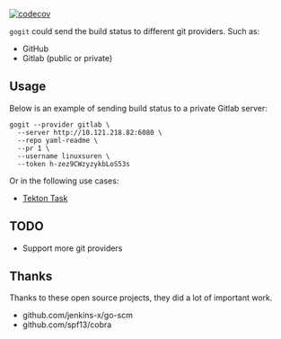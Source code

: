 [![codecov](https://codecov.io/gh/LinuxSuRen/gogit/branch/master/graph/badge.svg?token=mnFyeD2IQ7)](https://codecov.io/gh/LinuxSuRen/gogit)

`gogit` could send the build status to different git providers. Such as:

* GitHub
* Gitlab (public or private)

## Usage
Below is an example of sending build status to a private Gitlab server:

```shell
gogit --provider gitlab \
  --server http://10.121.218.82:6080 \
  --repo yaml-readme \
  --pr 1 \
  --username linuxsuren \
  --token h-zez9CWzyzykbLoS53s
```

Or in the following use cases:

* [Tekton Task](https://hub.tekton.dev/tekton/task/gogit)

## TODO
* Support more git providers

## Thanks
Thanks to these open source projects, they did a lot of important work.
* github.com/jenkins-x/go-scm
* github.com/spf13/cobra
